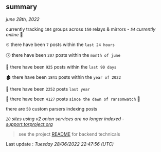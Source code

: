 
## summary
_june 28th, 2022_

currently tracking `104` groups across `150` relays & mirrors - _`54` currently online_ 📡

⏲ there have been `7` posts within the `last 24 hours`

🕓 there have been `207` posts within the `month of june`

📅 there have been `925` posts within the `last 90 days`

🏚 there have been `1841` posts within the `year of 2022`

🚀 there have been `2252` posts `last year`

🦕 there have been `4127` posts `since the dawn of ransomwatch` 🐣

there are `50` custom parsers indexing posts

_`20` sites using v2 onion services are no longer indexed - [support.torproject.org](https://support.torproject.org/onionservices/v2-deprecation/)_

> see the project [README](https://github.com/jmousqueton/ransomwatch#readme) for backend technicals



Last update : _Tuesday 28/06/2022 22:47:56 (UTC)_

